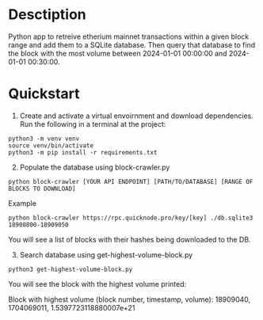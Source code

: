 # Desctiption
Python app to retreive etherium mainnet transactions within a given block range and add them to a SQLite database. Then query that database to find the block with the most volume between 2024-01-01 00:00:00 and 2024-01-01 00:30:00.

# Quickstart 
1. Create and activate a virtual envoirnment and download dependencies. Run the following in a terminal at the project:
```
python3 -m venv venv
source venv/bin/activate
python3 -m pip install -r requirements.txt
```

2. Populate the database using block-crawler.py
```
python block-crawler [YOUR API ENDPOINT] [PATH/TO/DATABASE] [RANGE OF BLOCKS TO DOWNLOAD]
```
Example
```
python block-crawler https://rpc.quicknode.pro/key/[key] ./db.sqlite3 18908800-18909050
```
You will see a list of blocks with their hashes being downloaded to the DB.

3. Search database using get-highest-volume-block.py
```
python3 get-highest-volume-block.py
```
You will see the block with the highest volume printed:

Block with highest volume (block number, timestamp, volume): 18909040, 1704069011, 1.5397723118880007e+21
